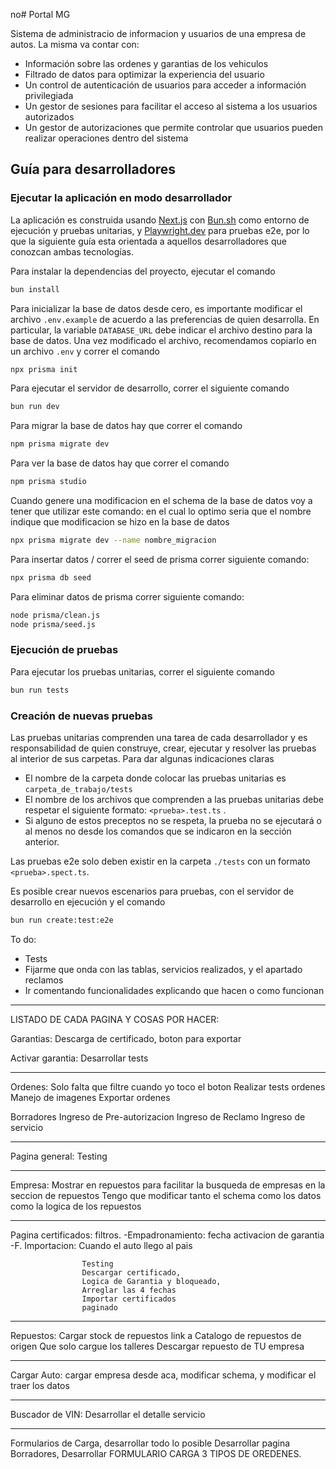 no# Portal MG 

Sistema de administracio de informacion y usuarios de una empresa de autos. La misma va contar con:

- Información sobre las ordenes y garantias de los vehiculos
- Filtrado de datos para optimizar la experiencia del usuario
- Un control de autenticación de usuarios para acceder a información privilegiada
- Un gestor de sesiones para facilitar el acceso al sistema a los usuarios autorizados
- Un gestor de autorizaciones que permite controlar que usuarios pueden realizar operaciones dentro del sistema


## Guía para desarrolladores

### Ejecutar la aplicación en modo desarrollador

La aplicación es construida usando [Next.js](https://nextjs.org/) con [Bun.sh](https://bun.sh/) como entorno de ejecución y pruebas unitarias, y [Playwright.dev](https://playwright.dev/) para pruebas e2e, por lo que la siguiente guía esta orientada a aquellos desarrolladores que conozcan ambas tecnologías.

Para instalar la dependencias del proyecto, ejecutar el comando

```bash
bun install
```

Para inicializar la base de datos desde cero, es importante modificar el archivo `.env.example` de acuerdo a las preferencias de quien desarrolla. En particular, la variable `DATABASE_URL` debe indicar el archivo destino para la base de datos. Una vez modificado el archivo, recomendamos copiarlo en un archivo `.env` y correr el comando

```bash
npx prisma init
```

Para ejecutar el servidor de desarrollo, correr el siguiente comando

```bash
bun run dev
```

Para migrar la base de datos hay que correr el comando 

```bash
npm prisma migrate dev
```


Para ver la base de datos hay que correr el comando 

```bash
npm prisma studio
```

Cuando genere una modificacion en el schema de la base de datos voy a tener que utilizar este comando: en el cual lo optimo seria que el nombre
indique que modificacion se hizo en la base de datos 

```bash
npx prisma migrate dev --name nombre_migracion
```

Para insertar datos / correr el seed de prisma correr siguiente comando:
```bash
npx prisma db seed

```
Para eliminar datos de prisma correr siguiente comando:
```bash
node prisma/clean.js
node prisma/seed.js
```


### Ejecución de pruebas

Para ejecutar los pruebas unitarias, correr el siguiente comando

```bash
bun run tests
```

### Creación de nuevas pruebas

Las pruebas unitarias comprenden una tarea de cada desarrollador y es responsabilidad de quien construye, crear, ejecutar y resolver las pruebas al interior de sus carpetas. Para dar algunas indicaciones claras

- El nombre de la carpeta donde colocar las pruebas unitarias es `carpeta_de_trabajo/tests` 
- El nombre de los archivos que comprenden a las pruebas unitarias debe respetar el siguiente formato: `<prueba>.test.ts` . 
- Si alguno de estos preceptos no se respeta, la prueba no se ejecutará o al menos no desde los comandos que se indicaron en la sección anterior.

Las pruebas e2e solo deben existir en la carpeta `./tests` con un formato `<prueba>.spect.ts`. 

Es posible crear nuevos escenarios para pruebas, con el servidor de desarrollo en ejecución y el comando

```bash
bun run create:test:e2e
```



To do:
- Tests
- Fijarme que onda con las tablas, servicios realizados, y el apartado reclamos
- Ir comentando funcionalidades explicando que hacen o como funcionan


--------------------------------------------------------------------------------------------------------------------------
LISTADO DE CADA PAGINA Y COSAS POR HACER: 

Garantias: Descarga de certificado, boton para exportar 

Activar garantia: Desarrollar tests

--------------------------------------------------------------------------------------------------------------------------
 
Ordenes:
Solo falta que filtre cuando yo toco el boton 
Realizar tests ordenes
Manejo de imagenes
Exportar ordenes 


Borradores
Ingreso de Pre-autorizacion
Ingreso de Reclamo
Ingreso de servicio 

--------------------------------------------------------------------------------------------------------------------------

Pagina general: Testing 


--------------------------------------------------------------------------------------------------------------------------

Empresa: Mostrar en repuestos para facilitar la busqueda de empresas en la seccion de repuestos
Tengo que modificar tanto el schema como los datos como la logica de los repuestos



--------------------------------------------------------------------------------------------------------------------------

Pagina certificados: filtros. -Empadronamiento: fecha activacion de garantia
                              -F. Importacion: Cuando el auto llego al pais

                    Testing
                    Descargar certificado, 
                    Logica de Garantia y bloqueado,
                    Arreglar las 4 fechas
                    Importar certificados
                    paginado

--------------------------------------------------------------------------------------------------------------------------
Repuestos: Cargar stock de repuestos 
            link a Catalogo de repuestos de origen
            Que solo cargue los talleres
            Descargar repuesto de TU empresa

--------------------------------------------------------------------------------------------------------------------------

Cargar Auto: cargar empresa desde aca, modificar schema, y modificar el traer los datos

--------------------------------------------------------------------------------------------------------------------------

Buscador de VIN: Desarrollar el detalle servicio 

--------------------------------------------------------------------------------------------------------------------------


Formularios de Carga, desarrollar todo lo posible
Desarrollar pagina Borradores,
Desarrollar FORMULARIO CARGA 3 TIPOS DE OREDENES.
